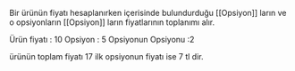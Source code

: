 Bir ürünün fiyatı hesaplanırken içerisinde bulundurduğu [[Opsiyon]] ların ve o opsiyonların [[Opsiyon]] ların fiyatlarının toplanımı alır.

Ürün fiyatı : 10 
Opsiyon : 5
Opsiyonun Opsiyonu :2

ürünün toplam fiyatı 17 ilk opsiyonun fiyatı ise 7 tl dir.